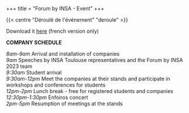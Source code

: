 +++
title = "Forum by INSA - Event"
+++

{{< centre "Déroulé de l'événement" "deroule" >}}

Download it [here](https://drive.google.com/file/d/1GCnPScfsOKKbcAKk_FpbK0nypGpVKsw0/view?usp=drive_link) (french version only)

**COMPANY SCHEDULE**

*8am-9am* Arrival and installation of companies    
*9am* Speeches by INSA Toulouse representatives and the Forum by INSA 2023 team    
*9:30am* Student arrival    
*9:30am-12pm* Meet the companies at their stands and participate in workshops and conferences for students    
*12pm-2pm* Lunch break - free for registered students and companies    
*12:30pm-1:30pm* Enfoiros concert    
*2pm-5pm* Resumption of meetings at the stands  


